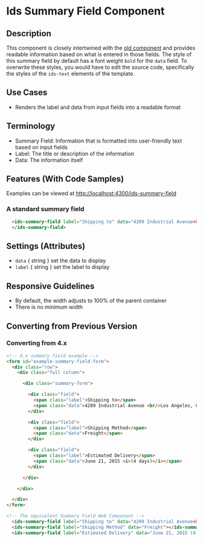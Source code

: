 # Ids Summary Field Component

## Description

This component is closely intertwined with the [old component](https://main-enterprise.demo.design.infor.com/components/form/example-forms.html) and provides readable information based on what is entered in those fields. The style of this summary field by default has a font weight `bold` for the `data` field. To overwrite these styles, you would have to edit the source code, specifically the styles of the `ids-text` elements of the template.

## Use Cases

- Renders the label and data from input fields into a readable format

## Terminology

- Summary Field: Information that is formatted into user-friendly text based on input fields
- Label: The title or description of the information
- Data: The information itself

## Features (With Code Samples)

Examples can be viewed at [http://localhost:4300/ids-summary-field](http://localhost:4300/ids-summary-field)

### A standard summary field 

```html
  <ids-summary-field label="Shipping to" data="4209 Industrial Avenue<br/>Los Angeles, California 90001 USA">
  </ids-summary-field>
```

## Settings (Attributes)

- `data` { string } set the data to display
- `label` { string } set the label to display

## Responsive Guidelines

- By default, the width adjusts to 100% of the parent container
- There is no minimum width

## Converting from Previous Version

### Converting from 4.x

```html
<!-- 4.x summary field example -->
<form id="example-summary-field-form">
  <div class="row">
    <div class="full column">

      <div class="summary-form">

        <div class="field">
          <span class="label">Shipping to</span>
          <span class="data">4209 Industrial Avenue <br/>Los Angeles, California 90001 USA</span>
        </div>

        <div class="field">
          <span class="label">Shipping Method</span>
          <span class="data">Freight</span>
        </div>

        <div class="field">
          <span class="label">Estimated Delivery</span>
          <span class="data">June 21, 2015 <i>(4 days)</i></span>
        </div>

      </div>

    </div>

  </div>
</form>

<!-- The equivalent Summary Field Web Component -->
  <ids-summary-field label="Shipping to" data="4209 Industrial Avenue<br/>Los Angeles, California 90001 USA"></ids-summary-field>
  <ids-summary-field label="Shipping Method" data="Freight"></ids-summary-field>
  <ids-summary-field label="Estimated Delivery" data="June 21, 2015 (4 days)"></ids-summary-field>
  ```
